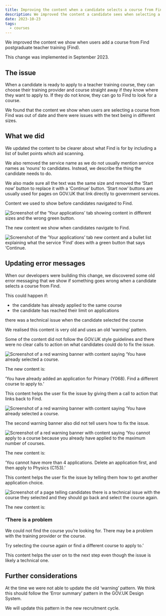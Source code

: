 ```yaml
---
title: Improving the content when a candidate selects a course from Find
description: We improved the content a candidate sees when selecting a course from Find postgraduate teacher training by making sure it follows GOV.UK Design System patterns and the GOV.UK style guidelines.
date: 2023-10-23
tags:
  - courses
---
```


We improved the content we show when users add a course from Find postgraduate teacher training (Find).

This change was implemented in September 2023.

## The issue

When a candidate is ready to apply to a teacher training course, they can choose their training provider and course straight away if they know where they want to apply to. If they do not know, they can go to Find to look for a course.

We found that the content we show when users are selecting a course from Find was out of date and there were issues with the text being in different sizes.

## What we did

We updated the content to be clearer about what Find is for by including a list of bullet points which aid scanning.

We also removed the service name as we do not usually mention service names as ‘nouns’ to candidates. Instead, we describe the thing the candidate needs to do.

We also made sure all the text was the same size and removed the ‘Start now’ button to replace it with a ‘Continue’ button. ‘Start now’ buttons are usually used for pages on GOV.UK that link directly to government services.

Content we used to show before candidates navigated to Find.

![Screenshot of the ‘Your applications’ tab showing content in different sizes and the wrong green button.](old-find-content.png)

The new content we show when candidates navigate to Find.

![Screenshot of the ‘Your applications’ tab new content and a bullet list explaining what the service ‘Find’ does with a green button that says ‘Continue.](new-find-content.png)

## Updating error messages

When our developers were building this change, we discovered some old error messaging that we show if something goes wrong when a candidate selects a course from Find.

This could happen if:

- the candidate has already applied to the same course
- the candidate has reached their limit on applications

there was a technical issue when the candidate selected the course

We realised this content is very old and uses an old ‘warning’ pattern.

Some of the content did not follow the GOV.UK style guidelines and there were no clear calls to action on what candidates could do to fix the issue.

![Screenshot of a red warning banner with content saying ‘You have already selected a course.](old-warning-already-selected-course.png)

The new content is:

‘You have already added an application for Primary (Y068). Find a different course to apply to.’

This content helps the user fix the issue by giving them a call to action that links back to Find.

![Screenshot of a red warning banner with content saying ‘You have already selected a course.](new-warning-already-added-application.png)

The second warning banner also did not tell users how to fix the issue.

![Screenshot of a red warning banner with content saying ‘You cannot apply to a course because you already have applied to the maximum number of courses.](old-warning-too-many-choices.png)

The new content is:

‘You cannot have more than 4 applications. Delete an application first, and then apply to Physics (C153).’

This content helps the user fix the issue by telling them how to get another application choice.

![Screenshot of a page telling candidates there is a technical issue with the course they selected and they should go back and select the course again.](warning-technical-problem.png)

The new content is:

### ‘There is a problem

We could not find the course you’re looking for. There may be a problem with the training provider or the course.

Try selecting the course again or find a different course to apply to.’

This content helps the user on to the next step even though the issue is likely a technical one.

## Further considerations

At the time we were not able to update the old ‘warning’ pattern. We think this should follow the ‘Error summary’ pattern in the GOV.UK Design System.

We will update this pattern in the new recruitment cycle.
